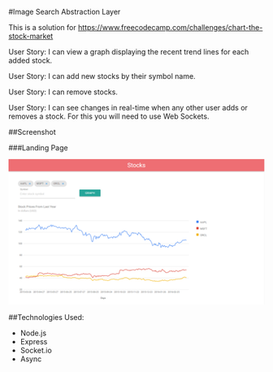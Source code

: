 #Image Search Abstraction Layer

This is a solution for https://www.freecodecamp.com/challenges/chart-the-stock-market

User Story: I can view a graph displaying the recent trend lines for each added stock.

User Story: I can add new stocks by their symbol name.

User Story: I can remove stocks.

User Story: I can see changes in real-time when any other user adds or removes a stock. For this you will need to use Web Sockets.

##Screenshot

###Landing Page

<img src="images/Stock1.PNG">

##Technologies Used:
- Node.js
- Express
- Socket.io
- Async
